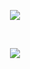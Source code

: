 <p align = "center">
<img src = "https://github-readme-stats.vercel.app/api?username=bbkanev18&bg_color=grey&theme=tokyonight&show_icons=true&count_private=true">
</p>
</br>
<p align = "center">
<img src = "https://github-readme-stats.vercel.app/api/top-langs/?username=bbkanev18&show_icons=true&hide_border=true&layout=compact&count_private=true&count_fork=true">
</p>

<!--
**bbkanev18/bbkanev18** is a ✨ _special_ ✨ repository because its `README.md` (this file) appears on your GitHub profile.

Here are some ideas to get you started:

- 🔭 I’m currently working on ...
- 🌱 I’m currently learning ...
- 👯 I’m looking to collaborate on ...
- 🤔 I’m looking for help with ...
- 💬 Ask me about ...
- 📫 How to reach me: ...
- 😄 Pronouns: ...
- ⚡ Fun fact: ...
-->
